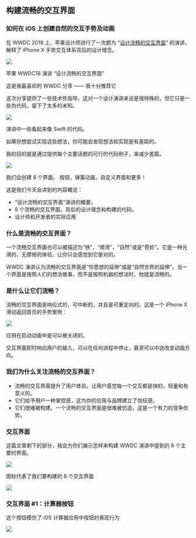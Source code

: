 ## 构建流畅的交互界面

### 如何在 iOS 上创建自然的交互手势及动画

在 WWDC 2018 上，苹果设计师进行了一次题为 “[设计流畅的交互界面](https://link.juejin.im/?target=https%3A%2F%2Fdeveloper.apple.com%2Fvideos%2Fplay%2Fwwdc2018%2F803%2F)” 的演讲，解释了 iPhone X 手势交互体系背后的设计理念。

![](https://user-gold-cdn.xitu.io/2018/8/23/16564d9022f03791?imageslim)

苹果 WWDC18 演讲 “设计流畅的交互界面”

这是我最喜欢的 WWDC 分享 —— 我十分推荐它

这次分享提供了一些技术性指导，这对一个设计演讲来说是很特殊的，但它只是一些伪代码，留下了太多的未知。


![](https://user-gold-cdn.xitu.io/2018/8/23/16564d9022bcee95?imageslim)

演讲中一些看起来像 Swift 的代码。

如果你想尝试实现这些想法，你可能会发现想法和实现是有差距的。

我的目的就是通过提供每个主要话题的可行的代码例子，来减少差距。

![](https://user-gold-cdn.xitu.io/2018/8/23/16564d9030ef256f?imageslim)


我们会创建 8 个界面。 按钮，弹簧动画，自定义界面和更多！

这是我们今天会讲到的内容概览：

- “设计流畅的交互界面”演讲的概要。
- 8 个流畅的交互界面，背后的设计理念和构建的代码。
- 设计师和开发者的实际应用

### 什么是流畅的交互界面？
一个流畅交互界面也可以被描述为“快”，“顺滑”，“自然”或是“奇妙”。它是一种光滑的，无摩擦的体验，让你只会感觉到它是对的。

WWDC 演讲认为流畅的交互界面是“你思想的延伸”或是“自然世界的延伸”。当一个界面是按照人们的想法做事，而不是按照机器的想法时，他就是流畅的。

### 是什么让它们流畅？
流畅的交互界面是响应式的，可中断的，并且是可重定向的。这是一个 iPhone X 滑动返回首页的手势案例：

![](https://user-gold-cdn.xitu.io/2018/8/23/16564d9058822b59?imageslim)

应用在启动动画中是可以被关闭的。

交互界面即时响应用户的输入，可以在任何进程中停止，甚至可以中途改变动画方向。

### 我们为什么关注流畅的交互界面？

- 流畅的交互界面提升了用户体验，让用户感觉每一个交互都是快的，轻量和有意义的。
- 它们给予用户一种掌控感，这为你的应用与品牌建立了信任感。
- 它们很难被构建。一个流畅的交互界面是很难被仿造，这是一个有力的竞争优势。


### 交互界面
这篇文章剩下的部分，我会为你们展示怎样来构建 WWDC 演讲中提到的 8 个主要的界面。

![](https://user-gold-cdn.xitu.io/2018/8/23/16564d9022c608ec?imageslim)

图标代表了我们要构建的 8 个交互界面

![](https://user-gold-cdn.xitu.io/2018/8/23/16564d9021d4e466?imageslim)


### 交互界面 #1：计算器按钮
这个按钮模仿了 iOS 计算器应用中按钮的表现行为

![](https://user-gold-cdn.xitu.io/2018/8/23/16564d91b81f5702?imageslim)

